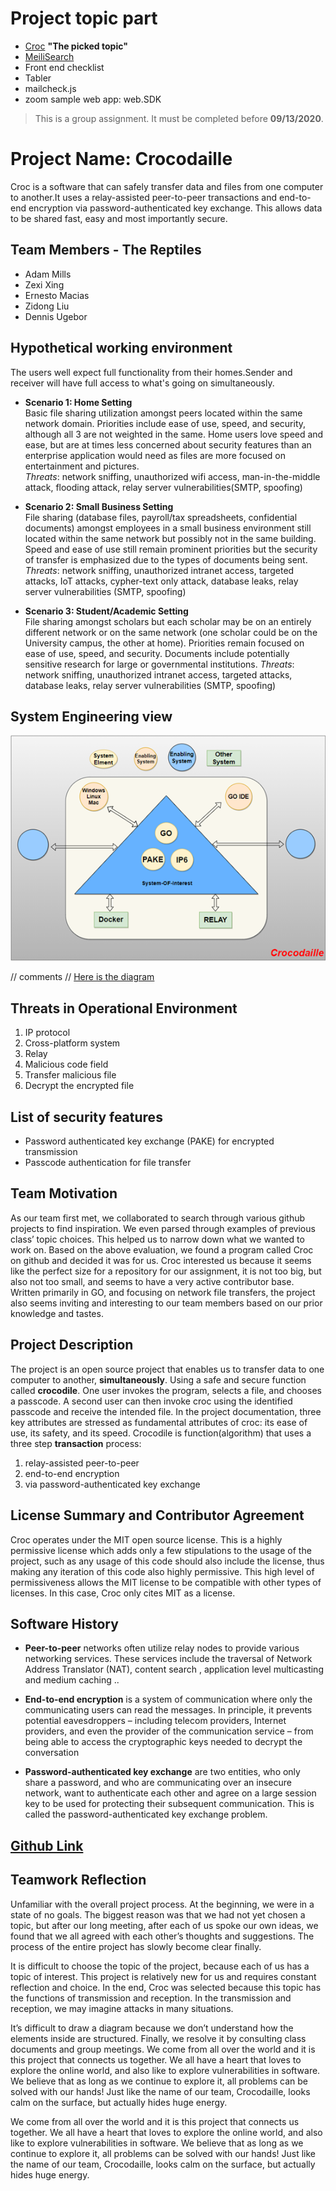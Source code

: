 # Project topic part 
* [Croc](https://github.com/schollz/croc) **"The picked topic"**
* [MeiliSearch](https://github.com/meilisearch/MeiliSearch)
* Front end checklist
* Tabler
* mailcheck.js
* zoom sample web app: web.SDK




> This is a group assignment. It must be completed before **09/13/2020**.
# Project Name: **Crocodaille**
Croc is a software that can safely transfer data and files from one computer to another.It uses a relay-assisted peer-to-peer transactions and end-to-end encryption via password-authenticated key exchange. This allows data to be shared fast, easy and most importantly secure.

## Team Members - The Reptiles
* Adam Mills
* Zexi Xing
* Ernesto Macias
* Zidong Liu
* Dennis Ugebor
 
## Hypothetical working environment
The users well expect full functionality from their homes.Sender and receiver will  have full access to what's going on simultaneously. 

* **Scenario 1: Home Setting**  
  Basic file sharing utilization amongst peers located within the same network domain.  Priorities include ease of use, speed, and security, although all 3 are not weighted in     the same. Home users love speed and ease, but are at times less concerned about security features than an enterprise application would need as files are more focused on         entertainment and pictures.  
  _Threats_: network sniffing, unauthorized wifi access, man-in-the-middle attack, flooding attack, relay server vulnerabilities(SMTP, spoofing)  
  
* **Scenario 2: Small Business Setting**  
  File sharing (database files, payroll/tax spreadsheets, confidential documents) amongst employees in a small business environment still located within the same network but       possibly not in the same building.  Speed and ease of use still remain prominent priorities but the security of transfer is emphasized due to the types of documents being       sent. 
  _Threats_: network sniffing, unauthorized intranet access, targeted attacks, IoT attacks, cypher-text only attack, database leaks, relay server vulnerabilities (SMTP,           spoofing)  
  
* **Scenario 3: Student/Academic Setting**  
  File sharing amongst scholars but each scholar may be on an entirely different network or on the same network (one scholar could be on the University campus, the other at       home). Priorities remain focused on ease of use, speed, and security. Documents include potentially sensitive research for large or governmental institutions. 
  _Threats_: network sniffing, unauthorized intranet access, targeted attacks, database leaks, relay server vulnerabilities (SMTP, spoofing)

 
 
## System Engineering view 

![System Engineering View](image/Eview.png)



// comments // [Here is the diagram](https://app.diagrams.net/#G1dM6GIznB1-VK59FLAiuCRJD4FGg0EHIf)  

 

## Threats in Operational Environment
                    
1. IP protocol
2. Cross-platform system
3. Relay
4. Malicious code field
5. Transfer malicious file
6. Decrypt the encrypted file


## List of security features 

* Password authenticated key exchange (PAKE) for encrypted transmission
* Passcode authentication for file transfer



## Team Motivation

As our team first met, we collaborated to search through various github projects to find inspiration.  We even parsed through examples of previous class’ topic choices.  This helped us to narrow down what we wanted to work on. Based on the above evaluation, we found a program called Croc on github and decided it was for us.  Croc interested us because it seems like the perfect size for a repository for our assignment, it is not too big, but also not too small, and seems to have a very active contributor base.  Written primarily in GO, and focusing on network file transfers, the project also seems inviting and interesting to our team members based on our prior knowledge and tastes.

## Project Description 

The project is an open source project that enables us to transfer data to one computer to another, **simultaneously**. Using a safe and secure function called **crocodile**. One user invokes the program, selects a file, and chooses a passcode. A second user can then invoke croc using the identified passcode and receive the intended file.  In the project documentation, three key attributes are stressed as fundamental attributes of croc: its ease of use, its safety, and its speed. Crocodile is function(algorithm) that uses a three step **transaction** process:
1. relay-assisted peer-to-peer 
2. end-to-end encryption 
3. via password-authenticated key exchange
 
 
## License Summary and Contributor Agreement

Croc operates under the MIT open source license. This is a highly permissive license which adds only a few stipulations to the usage of the project, such as any usage of this code should also include the license, thus making any iteration of this code also highly permissive. This high level of permissiveness allows the MIT license to be compatible with other types of licenses. In this case, Croc only cites MIT as a license. 
 
## Software History 
* **Peer-to-peer** networks often utilize relay nodes to provide various networking services. These services include the traversal of Network Address Translator (NAT), content     search , application level multicasting and medium caching ..

* **End-to-end encryption** is a system of communication where only the communicating users can read the messages. In principle, it prevents potential eavesdroppers – including   telecom providers, Internet providers, and even the provider of the communication service – from being able to access the cryptographic keys needed to decrypt the conversation

* **Password-authenticated key exchange** are two entities, who only share a password, and who are communicating over an insecure network, want to authenticate each other and     agree on a large session key to be used for protecting their subsequent communication. This is called the password-authenticated key exchange problem.
 
## [Github Link](https://github.com/ZexiXin/CYBR8420.git)


 
## Teamwork Reflection

Unfamiliar with the overall project process. At the beginning, we were in a state of no goals. The biggest reason was that we had not yet chosen a topic, but after our long meeting, after each of us spoke our own ideas, we found that we all agreed with each other’s thoughts and suggestions. The process of the entire project has slowly become clear finally.

It is difficult to choose the topic of the project, because each of us has a topic of interest. This project is relatively new for us and requires constant reflection and choice. In the end, Croc was selected because this topic has the functions of transmission and reception. In the transmission and reception, we may imagine attacks in many situations.

It’s difficult to draw a diagram because we don’t understand how the elements inside are structured. Finally, we resolve it by consulting class documents and group meetings.
We come from all over the world and it is this project that connects us together. We all have a heart that loves to explore the online world, and also like to explore vulnerabilities in software. We believe that as long as we continue to explore it, all problems can be solved with our hands! Just like the name of our team, Crocodaille, looks calm on the surface, but actually hides huge energy.

We come from all over the world and it is this project that connects us together. We all have a heart that loves to explore the online world, and also like to explore vulnerabilities in software. We believe that as long as we continue to explore it, all problems can be solved with our hands! Just like the name of our team, Crocodaille, looks calm on the surface, but actually hides huge energy.


